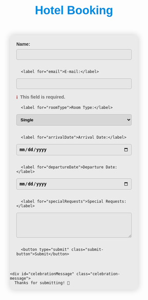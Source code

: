 <html lang="en">
<head>
<meta charset="UTF-8">
<meta name="viewport" content="width=device-width, initial-scale=1.0">
<title>Hotel Booking</title>
<style>
    .Change-Web-Element-Example {
      display: none;
    }
    body {
      font-family: 'Arial', sans-serif;
      margin: 0;
      padding: 0;
      display: flex;
      flex-direction: column;
      align-items: center;
      justify-content: center;
      height: 100vh;
      background: url('your-hotel-background-image.jpg') center/cover no-repeat; /* Add your background image URL */
      filter: brightness(90%); /* Apply a slight blue tint to the background */
    }
 
    header {
      text-align: center;
      margin-bottom: 10px;
    }
 
    h1 {
      font-size: 36px;
      margin: 0;
      font-weight: bold;
      color: #000; /* Bold black heading color for better visibility on the background */
      font-family: 'Arial Black', sans-serif; /* Bold font style for the heading */
    }
 
    h2 {
      font-size: 16px;
      margin: 0;
      color: #ddd; /* Light gray color for subheading */
    }
 
    .login-container {
      background-color: rgba(255, 255, 255, 0.8); /* Semi-transparent white background */
      border-radius: 8px;
      box-shadow: 0 0 20px rgba(0, 0, 0, 0.2); /* Box shadow for the form */
      overflow: hidden;
      width: 400px;
      transform: translateY(0);
      transition: transform 0.5s ease-in-out;
    }
 
    .login-container:hover {
      transform: translateY(-10px); /* Add a subtle upward lift on hover */
    }
 
    form {
      padding: 20px;
      transition: transform 0.5s ease-in-out;
    }
 
    form.active {
      transform: translateX(-100%);
    }
 
    label {
      display: block;
      margin-bottom: 8px;
      color: #333;
      font-weight: bold; /* Bold font for labels */
    }
 
    input, select, textarea {
      width: 100%;
      padding: 8px;
      margin-bottom: 16px;
      box-sizing: border-box;
      border: 1px solid #ccc;
      border-radius: 4px;
      transition: border-color 0.3s ease-in-out;
      font-weight: bold; /* Bold font for input elements */
    }
 
    input:focus, select:focus, textarea:focus {
      border-color: #3498db;
    }
 
    .required-info {
      display: flex;
      align-items: center;
      color: #777;
      margin-bottom: 16px;
      font-weight: bold; /* Bold font for the info text */
    }
 
    .info-icon {
      margin-right: 8px;
      color: #f00;
    }
 
    .submit-button {
      background-color: #3498db; /* Button color */
      color: #fff; /* Button text color */
      padding: 10px 20px;
      border: none;
      border-radius: 4px;
      cursor: pointer;
      transition: background-color 0.3s ease-in-out;
      margin-right: 10px; /* Add margin for spacing between buttons */
      font-weight: bold; /* Bold font for buttons */
    }
 
    .submit-button:hover {
      background-color: #2980b9; /* Button color on hover */
    }
 
    .celebration-message {
      display: none;
      text-align: center;
      margin: 30px;
      color: #4CAF50; /* Green color for celebration message */
      font-size: 24px;
      font-weight: bold;
    }
 
    .celebration-animation {
      animation: bounce 1s infinite; /* Add a bounce animation */
    }
 
    @keyframes bounce {
      0%, 20%, 50%, 80%, 100% {
        transform: translateY(0);
      }
      40% {
        transform: translateY(-20px);
      }
      60% {
        transform: translateY(-10px);
      }
    }
</style>
</head>
<body>
<header>
<h1 style="color: rgb(7, 152, 248); text-shadow: 1px 1px 1px rgba(255, 255, 255, 0.5);">Hotel Booking</h1>
</header>
 
  <div class="login-container">
<form id="hotelLoginForm">
<label for="name">Name:</label>
<input type="text" id="name" name="name" required>
 
      <label for="email">E-mail:</label>
<input type="email" id="email" name="email" required>
<div class="required-info">
<span class="info-icon">ℹ️</span>
        This field is required.
</div>
 
      <label for="roomType">Room Type:</label>
<select id="roomType" name="roomType" required>
<option value="single">Single</option>
<option value="double">Double</option>
<option value="suite">Suite</option>
</select>
 
      <label for="arrivalDate">Arrival Date:</label>
<input type="date" id="arrivalDate" name="arrivalDate" required>
 
      <label for="departureDate">Departure Date:</label>
<input type="date" id="departureDate" name="departureDate" required>
 
      <label for="specialRequests">Special Requests:</label>
<textarea id="specialRequests" name="specialRequests" rows="4"></textarea>
 
      <button type="submit" class="submit-button">Submit</button>
</form>
 
    <div id="celebrationMessage" class="celebration-message">
      Thanks for submitting! 🎉
</div>
</div>
 
  <script>
    const form = document.getElementById('hotelLoginForm');
    const celebrationMessage = document.getElementById('celebrationMessage');
 
    form.addEventListener('submit', function (e) {
      e.preventDefault();
      form.classList.add('active');
      showCelebrationMessage();
    });
 
    function showCelebrationMessage() {
      // Hide the form
      form.style.display = 'none';
 
      // Show the celebration message
      celebrationMessage.style.display = 'block';
      celebrationMessage.classList.add('celebration-animation');
    }
</script>
</body>
</html>


